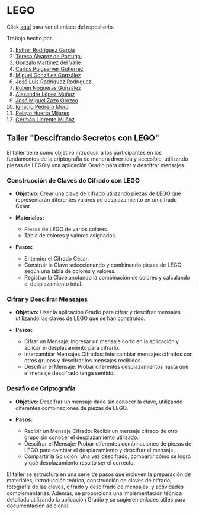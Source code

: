 # LEGO

Click [aquí](https://github.com/rnoguer22/LEGO_xd.git) para ver el enlace del repositorio.

Trabajo hecho por. 

1. [Esther Rodríguez García](https://github.com/ESTHERRODRIGUEZGARCIA)
2. [Teresa Álvarez de Portugal](https://github.com/tereesaalvarez)
3. [Gonzalo Martínez del Valle](https://github.com/GonzaloGmv)
4. [Carlos Puigserver Gutierrez](https://github.com/carlospuigserver)
5. [Miguel González González](https://github.com/MiguelGG03)
6. [José Luis Rodríguez Rodríguez](https://github.com/joseluis031)
7. [Rubén Nogueras González](https://github.com/rnoguer22)
8. [Alexandre López Muñoz](https://github.com/alexlomu)
9. [José Miguel Zazo Orozco](https://github.com/jzazooro)
10. [Ignacio Pedrero Muro](https://github.com/nachopedrero)
11. [Pelayo Huerta Mijares](https://github.com/pelahumi)
12. [Germán Llorente Muñoz](https://github.com/Germiprogramer)


## Taller "Descifrando Secretos con LEGO"

El taller tiene como objetivo introducir a los participantes en los fundamentos de la criptografía de manera divertida y accesible, utilizando piezas de LEGO y una aplicación Gradio para cifrar y descifrar mensajes.

### Construcción de Claves de Cifrado con LEGO

- **Objetivo:** Crear una clave de cifrado utilizando piezas de LEGO que representarán diferentes valores de desplazamiento en un cifrado César.
  
- **Materiales:**
  - Piezas de LEGO de varios colores.
  - Tabla de colores y valores asignados.

- **Pasos:**
  - Entender el Cifrado César.
  - Construir la Clave seleccionando y combinando piezas de LEGO según una tabla de colores y valores.
  - Registrar la Clave anotando la combinación de colores y calculando el desplazamiento total.

### Cifrar y Descifrar Mensajes

- **Objetivo:** Usar la aplicación Gradio para cifrar y descifrar mensajes utilizando las claves de LEGO que se han construido.

- **Pasos:**
  - Cifrar un Mensaje: Ingresar un mensaje corto en la aplicación y aplicar el desplazamiento para cifrarlo.
  - Intercambiar Mensajes Cifrados: Intercambiar mensajes cifrados con otros grupos y descifrar los mensajes recibidos.
  - Descifrar el Mensaje: Probar diferentes desplazamientos hasta que el mensaje descifrado tenga sentido.

### Desafío de Criptografía

- **Objetivo:** Descifrar un mensaje dado sin conocer la clave, utilizando diferentes combinaciones de piezas de LEGO.

- **Pasos:**
  - Recibir un Mensaje Cifrado: Recibir un mensaje cifrado de otro grupo sin conocer el desplazamiento utilizado.
  - Descifrar el Mensaje: Probar diferentes combinaciones de piezas de LEGO para cambiar el desplazamiento y descifrar el mensaje.
  - Compartir la Solución: Una vez descifrado, compartir cómo se logró y qué desplazamiento resultó ser el correcto.

El taller se estructura en una serie de pasos que incluyen la preparación de materiales, introducción teórica, construcción de claves de cifrado, fotografía de las claves, cifrado y descifrado de mensajes, y actividades complementarias. Además, se proporciona una implementación técnica detallada utilizando la aplicación Gradio y se sugieren enlaces útiles para documentación adicional.


